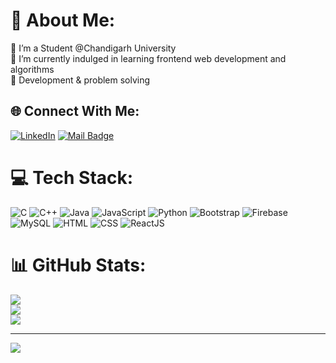 # 💫 About Me:
🔭 I’m a Student @Chandigarh University<br>🌱 I’m currently indulged in learning frontend web development and algorithms<br>💬 Development & problem solving 


## 🌐 Connect With Me:
 [![LinkedIn](https://img.shields.io/badge/LinkedIn-%230077B5.svg?logo=linkedin&logoColor=white)](https://www.linkedin.com/in/annapurna-mishra-259915230/) 
[![Mail Badge](https://img.shields.io/badge/-bastenahamad-c0392b?style=flat&labelColor=c0392b&logo=gmail&logoColor=white)](mailto:mishraannapurna859@gmail.com) 

# 💻 Tech Stack:
![C](https://img.shields.io/badge/c-%2300599C.svg?style=for-the-badge&logo=c&logoColor=white) ![C++](https://img.shields.io/badge/c++-%2300599C.svg?style=for-the-badge&logo=c%2B%2B&logoColor=white) ![Java](https://img.shields.io/badge/java-%23ED8B00.svg?style=for-the-badge&logo=openjdk&logoColor=white) ![JavaScript](https://img.shields.io/badge/javascript-%23323330.svg?style=for-the-badge&logo=javascript&logoColor=%23F7DF1E) ![Python](https://img.shields.io/badge/python-3670A0?style=for-the-badge&logo=python&logoColor=ffdd54) ![Bootstrap](https://img.shields.io/badge/bootstrap-%238511FA.svg?style=for-the-badge&logo=bootstrap&logoColor=white) ![Firebase](https://img.shields.io/badge/Firebase-039BE5?style=for-the-badge&logo=Firebase&logoColor=white) ![MySQL](https://img.shields.io/badge/mysql-%2300000f.svg?style=for-the-badge&logo=mysql&logoColor=white) ![HTML](https://img.shields.io/badge/HTML-%2300599C.svg?style=for-the-badge&logo=HTML%2B%2B&logoColor=white) ![CSS](https://img.shields.io/badge/CSS-%2300599C.svg?style=for-the-badge&logo=CSS&logoColor=white) ![ReactJS](https://img.shields.io/badge/reactjs-3670A0?style=for-the-badge&logo=reactjs&logoColor=f44dd54) 
# 📊 GitHub Stats:
![](https://github-readme-stats.vercel.app/api?username=Annapurna0311&theme=dark&hide_border=false&include_all_commits=false&count_private=false)<br/>
![](https://github-readme-streak-stats.herokuapp.com/?user=Annapurna0311&theme=dark&hide_border=false)<br/>
![](https://github-readme-stats.vercel.app/api/top-langs/?username=Annapurna0311&theme=dark&hide_border=false&include_all_commits=false&count_private=false&layout=compact)

---
[![](https://visitcount.itsvg.in/api?id=Annapurna0311&icon=0&color=0)](https://visitcount.itsvg.in)

<!-- Proudly created with GPRM ( https://gprm.itsvg.in ) -->
